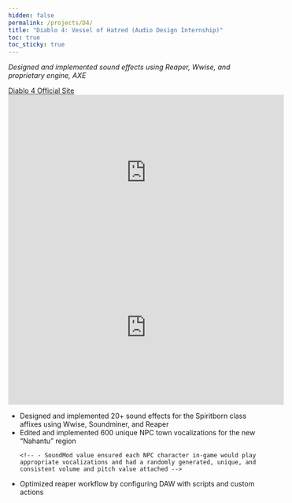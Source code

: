 ```yaml
---
hidden: false
permalink: /projects/D4/
title: "Diablo 4: Vessel of Hatred (Audio Design Internship)"
toc: true
toc_sticky: true
---
```


*Designed and implemented sound effects using Reaper, Wwise, and proprietary engine, AXE*

<div markdown="1">
  <a href="https://diablo4.blizzard.com/" class="btn btn--primary"><i class="fa-solid fa-snowflake"></i> Diablo 4 Official Site</a>
</div>

<iframe width="560" height="315" src="https://www.youtube.com/embed/-iHuczxeRW0?si=r-8KIkEXcE2ow64n" title="YouTube video player" frameborder="0" allow="accelerometer; autoplay; clipboard-write; encrypted-media; gyroscope; picture-in-picture; web-share" referrerpolicy="strict-origin-when-cross-origin" allowfullscreen></iframe>

<iframe width="560" height="315" src="https://www.youtube.com/embed/BVZ_O01bsFY?si=8FibOt9Lf99Ximv1" title="YouTube video player" frameborder="0" allow="accelerometer; autoplay; clipboard-write; encrypted-media; gyroscope; picture-in-picture; web-share" referrerpolicy="strict-origin-when-cross-origin" allowfullscreen></iframe>

- Designed and implemented 20+ sound effects for the Spiritborn class affixes using Wwise, Soundminer, and Reaper
    <!-- - Aspect of Empowered Feathers  - Aspect of Recalling Feathers   -->
    <!-- - Plugins used: Waves, Melda Productions, S-Layer, Padshop, Reaper Base Plugins -->
- Edited and implemented 600 unique NPC town vocalizations for the new “Nahantu” region
    <!-- - Set up base random containers with volume and pitch modulation in Wwise -->
    <!-- - Utilized the Diablo 4 "SoundMod" system, associating a Wwise RTPC with unique actors in-game at runtime -->
      <!-- - SoundMod value ensured each NPC character in-game would play appropriate vocalizations and had a randomly generated, unique, and consistent volume and pitch value attached -->
- Optimized reaper workflow by configuring DAW with scripts and custom actions
  <!-- - Integrated the following Reaper tools: NVK Tools, SWS, Repack -->



<!-- <div style="display: flex; gap: 20px;"> -->
<!-- <div>
  <div>
    <h5>nahantu walla</h5>
    <video width="640" height="360" controls><source src="/assets/videos/nahantu_walla.mp4" type="video/mp4">Your browser does not support the video tag. You can download the video by
      <a href="/assets/videos/nahantu_walla.mp4">clicking here</a>.
    </video>
  </div>
      
  <div>
    <h5>spiritborn legendary eagle affixes</h5>
    <video width="640" height="360" controls><source src="/assets/videos/spiritborn_affixes.mp4" type="video/mp4">Your browser does not support the video tag. You can download the video by 
      <a href="/assets/videos/spiritborn_affixes.mp4">clicking here</a>.
    </video>
  </div>
</div> -->
